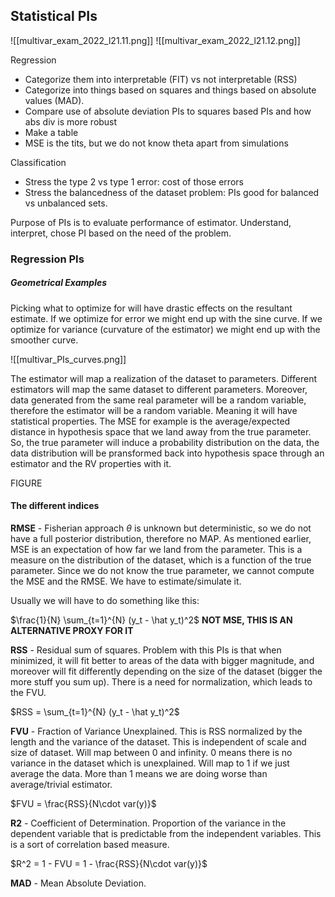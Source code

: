 ## Statistical PIs

![[multivar_exam_2022_l21.11.png]]
![[multivar_exam_2022_l21.12.png]]

Regression
- Categorize them into interpretable (FIT) vs not interpretable (RSS)
- Categorize into things based on squares and things based on absolute values (MAD).
- Compare use of absolute deviation PIs to squares based PIs and how abs div is more robust
- Make a table
- MSE is the tits, but we do not know theta apart from simulations


Classification
- Stress the type 2 vs type 1 error: cost of those errors
- Stress the balancedness of the dataset problem: PIs good for balanced vs unbalanced sets.

Purpose of PIs is to evaluate performance of estimator. Understand, interpret, chose PI based on the need of the problem.

### Regression PIs

##### Geometrical Examples
Picking what to optimize for will have drastic effects on the resultant estimate. If we optimize for error we might end up with the sine curve. If we optimize for variance (curvature of the estimator) we might end up with the smoother curve.

![[multivar_PIs_curves.png]]

The estimator will map a realization of the dataset to parameters. Different estimators will map the same dataset to different parameters. Moreover, data generated from the same real parameter will be a random variable, therefore the estimator will be a random variable. Meaning it will have statistical properties. The MSE for example is the average/expected distance in hypothesis space that we land away from the true parameter. So, the true parameter will induce a probability distribution on the data, the data distribution will be pransformed back into hypothesis space through an estimator and the RV properties with it.

FIGURE

#### The different indices
**RMSE** - Fisherian approach $\theta$ is unknown but deterministic, so we do not have a full posterior distribution, therefore no MAP. As mentioned earlier, MSE is an expectation of how far we land from the parameter. This is a measure on the distribution of the dataset, which is a function of the true parameter. Since we do not know the true parameter, we cannot compute the MSE and the RMSE. We have to estimate/simulate it. 

Usually we will have to do something like this:

$\frac{1}{N} \sum_{t=1}^{N} (y_t - \hat y_t)^2$   **NOT MSE, THIS IS AN ALTERNATIVE PROXY FOR IT**

**RSS** - Residual sum of squares. Problem with this PIs is that when minimized, it will fit better to areas of the data with bigger magnitude, and moreover will fit differently depending on the size of the dataset (bigger the more stuff you sum up). There is a need for normalization, which leads to the FVU.

 $RSS = \sum_{t=1}^{N} (y_t - \hat y_t)^2$

**FVU** - Fraction of Variance Unexplained. This is RSS normalized by the length and the variance of the dataset. This is independent of scale and size of dataset. Will map between 0 and infinity. 0 means there is no variance in the dataset which is unexplained. Will map to 1 if we just average the data. More than 1 means we are doing worse than average/trivial estimator.

$FVU = \frac{RSS}{N\cdot var(y)}$

**R2** - Coefficient of Determination. Proportion of the variance in the dependent variable that is predictable from the independent variables. This is a sort of correlation based measure.

$R^2 = 1 - FVU = 1 - \frac{RSS}{N\cdot var(y)}$ 



**MAD** - Mean Absolute Deviation.

